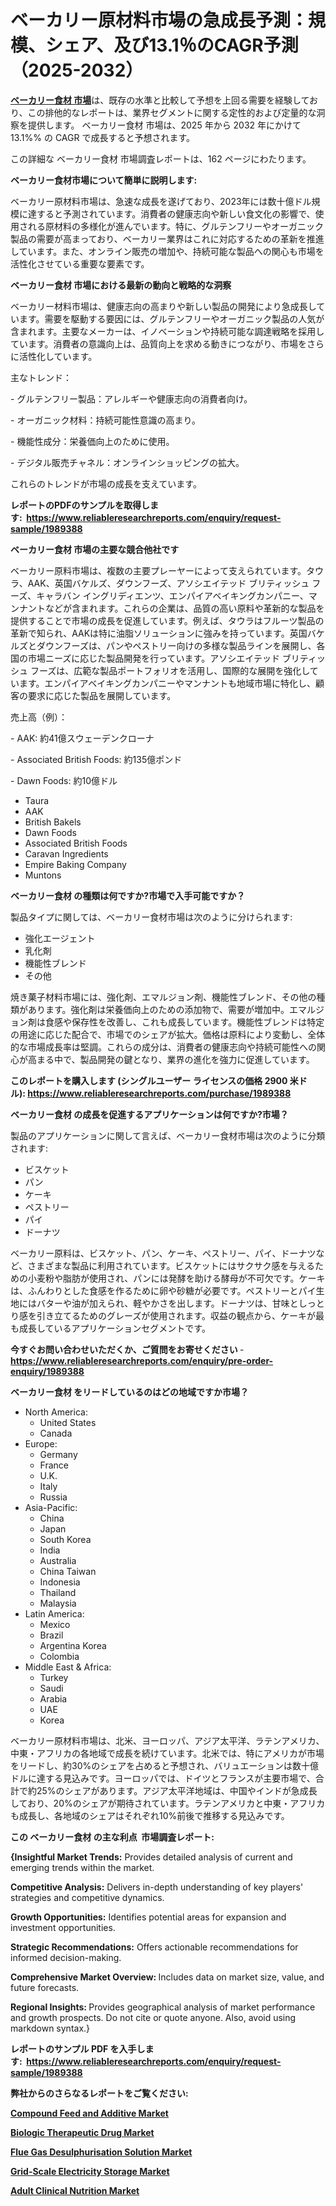 <p><h1>ベーカリー原材料市場の急成長予測：規模、シェア、及び13.1％のCAGR予測（2025-2032）</h1></p><p data-sourcepos="1:1-1:157"><strong><a href="https://www.reliableresearchreports.com/bakery-ingredient-r1989388?utm_campaign=110&utm_medium=36&utm_source=Github&utm_content=ia&utm_term=29032025&utm_id=bakery-ingredient">ベーカリー食材 市場</a></strong>は、既存の水準と比較して予想を上回る需要を経験しており、この排他的なレポートは、業界セグメントに関する定性的および定量的な洞察を提供します。 ベーカリー食材 市場は、2025 年から 2032 年にかけて 13.1%% の CAGR で成長すると予想されます。</p>
<p data-sourcepos="3:1-3:50">この詳細な ベーカリー食材 市場調査レポートは、162 ページにわたります。</p>
<p><strong>ベーカリー食材市場について簡単に説明します:</strong></p>
<p><p>ベーカリー原材料市場は、急速な成長を遂げており、2023年には数十億ドル規模に達すると予測されています。消費者の健康志向や新しい食文化の影響で、使用される原材料の多様化が進んでいます。特に、グルテンフリーやオーガニック製品の需要が高まっており、ベーカリー業界はこれに対応するための革新を推進しています。また、オンライン販売の増加や、持続可能な製品への関心も市場を活性化させている重要な要素です。</p></p>
<p><strong>ベーカリー食材 市場における最新の動向と戦略的な洞察</strong></p>
<p><p>ベーカリー材料市場は、健康志向の高まりや新しい製品の開発により急成長しています。需要を駆動する要因には、グルテンフリーやオーガニック製品の人気が含まれます。主要なメーカーは、イノベーションや持続可能な調達戦略を採用しています。消費者の意識向上は、品質向上を求める動きにつながり、市場をさらに活性化しています。</p><p>主なトレンド：</p><p>- グルテンフリー製品：アレルギーや健康志向の消費者向け。</p><p>- オーガニック材料：持続可能性意識の高まり。</p><p>- 機能性成分：栄養価向上のために使用。</p><p>- デジタル販売チャネル：オンラインショッピングの拡大。</p><p>これらのトレンドが市場の成長を支えています。</p></p>
<p><strong>レポートのPDFのサンプルを取得します</strong><strong>:&nbsp;&nbsp;<a href="https://www.reliableresearchreports.com/enquiry/request-sample/1989388?utm_campaign=110&utm_medium=36&utm_source=Github&utm_content=ia&utm_term=29032025&utm_id=bakery-ingredient">https://www.reliableresearchreports.com/enquiry/request-sample/1989388</a></strong></p>
<p><strong>ベーカリー食材 市場の主要な競合他社です</strong></p>
<p><p>ベーカリー原料市場は、複数の主要プレーヤーによって支えられています。タウラ、AAK、英国バケルズ、ダウンフーズ、アソシエイテッド ブリティッシュ フーズ、キャラバン イングリディエンツ、エンパイアベイキングカンパニー、マンナントなどが含まれます。これらの企業は、品質の高い原料や革新的な製品を提供することで市場の成長を促進しています。例えば、タウラはフルーツ製品の革新で知られ、AAKは特に油脂ソリューションに強みを持っています。英国バケルズとダウンフーズは、パンやペストリー向けの多様な製品ラインを展開し、各国の市場ニーズに応じた製品開発を行っています。アソシエイテッド ブリティッシュ フーズは、広範な製品ポートフォリオを活用し、国際的な展開を強化しています。エンパイアベイキングカンパニーやマンナントも地域市場に特化し、顧客の要求に応じた製品を展開しています。</p><p>売上高（例）：</p><p>- AAK: 約41億スウェーデンクローナ</p><p>- Associated British Foods: 約135億ポンド</p><p>- Dawn Foods: 約10億ドル</p></p>
<p><ul><li>Taura</li><li>AAK</li><li>British Bakels</li><li>Dawn Foods</li><li>Associated British Foods</li><li>Caravan Ingredients</li><li>Empire Baking Company</li><li>Muntons</li></ul></p>
<p><strong>ベーカリー食材 の種類は何ですか?市場で入手可能ですか？</strong></p>
<p>製品タイプに関しては、ベーカリー食材市場は次のように分けられます:</p>
<p><ul><li>強化エージェント</li><li>乳化剤</li><li>機能性ブレンド</li><li>その他</li></ul></p>
<p><p>焼き菓子材料市場には、強化剤、エマルジョン剤、機能性ブレンド、その他の種類があります。強化剤は栄養価向上のための添加物で、需要が増加中。エマルジョン剤は食感や保存性を改善し、これも成長しています。機能性ブレンドは特定の用途に応じた配合で、市場でのシェアが拡大。価格は原料により変動し、全体的な市場成長率は堅調。これらの成分は、消費者の健康志向や持続可能性への関心が高まる中で、製品開発の鍵となり、業界の進化を強力に促進しています。</p></p>
<p><strong>このレポートを購入します (シングルユーザー ライセンスの価格 2900 米ドル):&nbsp;<a href="https://www.reliableresearchreports.com/purchase/1989388?utm_campaign=110&utm_medium=36&utm_source=Github&utm_content=ia&utm_term=29032025&utm_id=bakery-ingredient">https://www.reliableresearchreports.com/purchase/1989388</a></strong></p>
<p><strong>ベーカリー食材 の成長を促進するアプリケーションは何ですか?市場？</strong></p>
<p>製品のアプリケーションに関して言えば、ベーカリー食材市場は次のように分類されます:</p>
<p><ul><li>ビスケット</li><li>パン</li><li>ケーキ</li><li>ペストリー</li><li>パイ</li><li>ドーナツ</li></ul></p>
<p><p>ベーカリー原料は、ビスケット、パン、ケーキ、ペストリー、パイ、ドーナツなど、さまざまな製品に利用されています。ビスケットにはサクサク感を与えるための小麦粉や脂肪が使用され、パンには発酵を助ける酵母が不可欠です。ケーキは、ふんわりとした食感を作るために卵や砂糖が必要です。ペストリーとパイ生地にはバターや油が加えられ、軽やかさを出します。ドーナツは、甘味としっとり感を引き立てるためのグレーズが使用されます。収益の観点から、ケーキが最も成長しているアプリケーションセグメントです。</p></p>
<p><strong>今すぐお問い合わせいただくか、ご質問をお寄せください</strong><strong>&nbsp;</strong>-<strong><a href="https://www.reliableresearchreports.com/enquiry/pre-order-enquiry/1989388?utm_campaign=110&utm_medium=36&utm_source=Github&utm_content=ia&utm_term=29032025&utm_id=bakery-ingredient">https://www.reliableresearchreports.com/enquiry/pre-order-enquiry/1989388</a></strong></p>
<p><strong>ベーカリー食材 をリードしているのはどの地域ですか市場？</strong></p>
<p><ul>
    <li>
        North America:
        <ul>
            <li>United States</li>
            <li>Canada</li>
        </ul>
    </li>
    <li>
        Europe:
        <ul>
            <li>Germany</li>
            <li>France</li>
            <li>U.K.</li>
            <li>Italy</li>
            <li>Russia</li>
        </ul>
    </li>
    <li>
        Asia-Pacific:
        <ul>
            <li>China</li>
            <li>Japan</li>
            <li>South Korea</li>
            <li>India</li>
            <li>Australia</li>
            <li>China Taiwan</li>
            <li>Indonesia</li>
            <li>Thailand</li>
            <li>Malaysia</li>
        </ul>
    </li>
    <li>
        Latin America:
        <ul>
            <li>Mexico</li>
            <li>Brazil</li>
            <li>Argentina Korea</li>
            <li>Colombia</li>
        </ul>
    </li>
    <li>
        Middle East & Africa:
        <ul>
            <li>Turkey</li>
            <li>Saudi</li>
            <li>Arabia</li>
            <li>UAE</li>
            <li>Korea</li>
        </ul>
    </li>
    </ul></p>
<p><p>ベーカリー原材料市場は、北米、ヨーロッパ、アジア太平洋、ラテンアメリカ、中東・アフリカの各地域で成長を続けています。北米では、特にアメリカが市場をリードし、約30%のシェアを占めると予想され、バリュエーションは数十億ドルに達する見込みです。ヨーロッパでは、ドイツとフランスが主要市場で、合計で約25%のシェアがあります。アジア太平洋地域は、中国やインドが急成長しており、20%のシェアが期待されています。ラテンアメリカと中東・アフリカも成長し、各地域のシェアはそれぞれ10%前後で推移する見込みです。</p></p>
<p><strong>この ベーカリー食材 の主な利点&nbsp; 市場調査レポート:</strong></p>
<p><strong>{Insightful Market Trends:</strong> Provides detailed analysis of current and emerging trends within the market.</p>
<p><strong>Competitive Analysis:</strong> Delivers in-depth understanding of key players' strategies and competitive dynamics.</p>
<p><strong>Growth Opportunities:</strong> Identifies potential areas for expansion and investment opportunities.</p>
<p><strong>Strategic Recommendations:</strong> Offers actionable recommendations for informed decision-making.</p>
<p><strong>Comprehensive Market Overview: </strong>Includes data on market size, value, and future forecasts.</p>
<p><strong>Regional Insights: </strong>Provides geographical analysis of market performance and growth prospects. Do not cite or quote anyone. Also, avoid using markdown syntax.}</p>
<p><strong>レポートのサンプル PDF を入手します:&nbsp;</strong><strong>&nbsp;<a href="https://www.reliableresearchreports.com/enquiry/request-sample/1989388?utm_campaign=110&utm_medium=36&utm_source=Github&utm_content=ia&utm_term=29032025&utm_id=bakery-ingredient">https://www.reliableresearchreports.com/enquiry/request-sample/1989388</a></strong></p>
<p></p>
<p></p>
<p></p>
<p></p>
<p><strong>弊社からのさらなるレポートをご覧ください:</strong></p>
<p><strong><p><a href="https://github.com/kimanyuzuga/Market-Research-Report-List-1/blob/main/compound-feed-and-additive-market.md?utm_campaign=110&utm_medium=36&utm_source=Github&utm_content=ia&utm_term=29032025&utm_id=bakery-ingredient">Compound Feed and Additive Market</a></p><p><a href="https://github.com/naulasulakr0/Market-Research-Report-List-1/blob/main/biologic-therapeutic-drug-market.md?utm_campaign=110&utm_medium=36&utm_source=Github&utm_content=ia&utm_term=29032025&utm_id=bakery-ingredient">Biologic Therapeutic Drug Market</a></p><p><a href="https://github.com/ludongfomban/Market-Research-Report-List-1/blob/main/flue-gas-desulphurisation-solution-market.md?utm_campaign=110&utm_medium=36&utm_source=Github&utm_content=ia&utm_term=29032025&utm_id=bakery-ingredient">Flue Gas Desulphurisation Solution Market</a></p><p><a href="https://github.com/giardafshaxb/Market-Research-Report-List-1/blob/main/grid-scale-electricity-storage-market.md?utm_campaign=110&utm_medium=36&utm_source=Github&utm_content=ia&utm_term=29032025&utm_id=bakery-ingredient">Grid-Scale Electricity Storage Market</a></p><p><a href="https://github.com/lalkobrinarb/Market-Research-Report-List-1/blob/main/adult-clinical-nutrition-market.md?utm_campaign=110&utm_medium=36&utm_source=Github&utm_content=ia&utm_term=29032025&utm_id=bakery-ingredient">Adult Clinical Nutrition Market</a></p></strong></p>